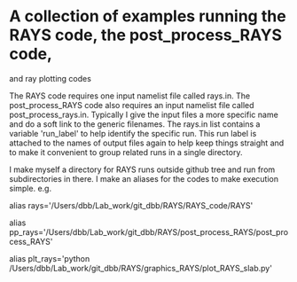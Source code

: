 # A collection of examples running the RAYS code, the post_process_RAYS code,
and ray plotting codes

The RAYS code requires one input namelist file called rays.in.  The 
post\_process\_RAYS code also requires an input namelist file called 
post\_process\_rays.in.  Typically I give the input files a more specific name
and do a soft link to the generic filenames.  The rays.in list contains a variable
\'run\_label\' to help identify the specific run.  This run label is attached to the
names of output files again to help keep things straight and to make it convenient to
group related runs in a single directory.

I make myself a directory for RAYS runs outside github tree and run from subdirectories
in there.  I make an aliases for the codes to make execution simple. e.g.


alias rays=\'/Users/dbb/Lab\_work/git\_dbb/RAYS/RAYS\_code/RAYS\'

alias pp\_rays=\'/Users/dbb/Lab\_work/git\_dbb/RAYS/post\_process\_RAYS/post\_process\_RAYS\'

alias plt\_rays=\'python /Users/dbb/Lab\_work/git\_dbb/RAYS/graphics\_RAYS/plot\_RAYS\_slab.py\'


